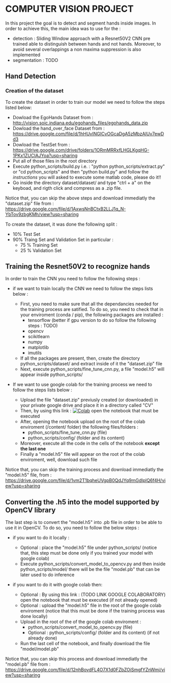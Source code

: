 # COMPUTER VISION PROJECT


In this project the goal is to detect and segment hands inside images.
In order to achieve this, the main idea was to use for the :

- detection : Sliding Window approach with a Resnet50V2 CNN pre trained able to distinguish between hands and not hands. Moreover, to avoid several overlappings a non maxima suppression is also implemented
- segmentation : TODO

## Hand Detection

### Creation of the dataset

To create the dataset in order to train our model we need to follow the steps listed below:
- Dowload the EgoHands Dataset from : http://vision.soic.indiana.edu/egohands_files/egohands_data.zip
- Dowload the hand_over_face Dataset from : https://drive.google.com/file/d/1hHUvINGICvOGcaDgA5zMbzAIUv7ewDd3
- Dowload the TestSet from : https://drive.google.com/drive/folders/1ORmMRRxfLHGLKgqHG-1PKx1ZUCIAJYoa?usp=sharing
- Put all of those files in the root directory 
- Execute python_scripts/build.py i.e. : "python python_scripts/extract.py" or "cd python_scripts" and then "python build.py" and follow the *instructions* you will asked to execute some matlab code, please do it!!
- Go inside the directory dataset/dataset/ and type "ctrl + a" on the keyboad, and rigth click and compress as a .zip file.

Notice that, you can skip the above steps and download immediatly the "dataset.zip" file from : https://drive.google.com/file/d/1AxwsNnBCtxB2LLJ1q_N-YbTov9zbgKMh/view?usp=sharing

To create the dataset, it was done the following split :
 - 10% Test Set
 - 90% Traing Set and Validation Set in particular :
	- 75 % Training Set
	- 25 % Validation Set

## Training the Resnet50V2 to recognize hands

In order to train the CNN you need to follow the following steps : 

- if we want to train locally the CNN we need to follow the steps lists below :
	- First, you need to make sure that all the dependancies needed for the training process are satified. To do so, you need to check that in your enviroment (conda / pip), the following packages are installed :
	  - tensorflow (better if gpu version to do so follow the following steps : TODO)
	  - opencv
	  - scikitlearn
	  - numpy
	  - matplotlib
	  - imutils
	- If all the packages are present, then, create the directory python_scripts/dataset/ and extract inside of it the "dataset.zip" file
	- Next, execute python_scripts/fine_tune_cnn.py, a file "model.h5" will appear inside python_scripts/

- If we want to use google colab for the training process we need to follow the steps lists below : 
	- Upload the file "dataset.zip" previusly created (or downloaded) in your private google drive and place it in a directory called "CV"
	- Then, by using this link : [![Colab](https://colab.research.google.com/assets/colab-badge.svg)](https://colab.research.google.com/drive/1a7S4M3odeVacq8i811q8c8Aacna47eTq?usp=sharing)  open the notebook that must be executed
	- After, opening the notebook upload on the root of the colab enviroment (/content/ folder) the following files/folders :
		- python_scripts/fine_tune_cnn.py (file)
		- python_scripts/config/ (folder and its content)
	- Moreover, execute all the code in the cells of the notebook **except the last one**
	- Finally a "model.h5" file will appear on the root of the colab enviroment, well, download such file

Notice that, you can skip the training process and download immediatly the "model.h5" file, from : https://drive.google.com/file/d/1vm2T1bqheUVgpB0QdJYq9mGdIplQ6f4H/view?usp=sharing

## Converting the .h5 into the model supported by OpenCV library

The last step is to convert the "model.h5" into .pb file in order to be able to use it in OpenCV. To do so, you need to follow the below steps :

- if you want to do it locally :
	- Optional : place the "model.h5" file under python_scripts/ (notice that, this step must be done only if you trained your model with google colab)
	- Execute python_scripts/convert_model_to_opencv.py and then inside python_scripts/model/ there will be the file "model.pb" that can be later used to do inference

- if you want to do it with google colab then:
	- Optional : By using this link : (TODO LINK GOOGLE COLABORATORY) open the notebook that must be executed (if not already opened)
	- Optional : upload the "model.h5" file in the root of the google colab enviroment (notice that this must be done if the training process was done locally)
	- Upload in the root of the of the google colab enviroment :
		- python_scripts/convert_model_to_opencv.py (file)
		- Optional : python_scripts/config/ (folder and its content) (if not already done)
	- Run the last cell of the notebook, and finally download the file "model/model.pb"

Notice that, you can skip this process and download immediatly the "model.pb" file from : https://drive.google.com/file/d/12nhBovdFL4O7X1d0FZbZOiSmgfYZnWmj/view?usp=sharing


